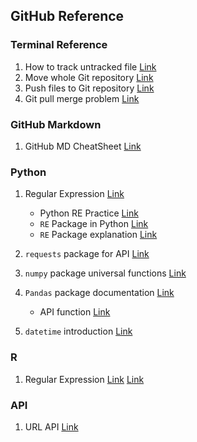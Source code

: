 ## GitHub Reference

### Terminal Reference
1. How to track untracked file [Link](https://stackoverflow.com/questions/4161022/how-to-track-untracked-content)
2. Move whole Git repository [Link](https://developer.atlassian.com/blog/2016/01/totw-copying-a-full-git-repo/)
3. Push files to Git repository [Link](https://help.github.com/articles/adding-an-existing-project-to-github-using-the-command-line/)
4. Git pull merge problem [Link](https://stackoverflow.com/questions/14046122/github-locks-up-mac-terminal-when-using-pull-command/34895296)

### GitHub Markdown
1. GitHub MD CheatSheet [Link](https://github.com/adam-p/markdown-here/wiki/Markdown-Cheatsheet)

### Python
1. Regular Expression [Link](https://docs.python.org/3/howto/regex.html)
   * Python RE Practice [Link](https://www.w3resource.com/python-exercises/re/)
   * `RE` Package in Python [Link](https://docs.python.org/3/library/re.html)
   * `RE` Package explanation [Link](https://www.machinelearningplus.com/python/python-regex-tutorial-examples/)

2. `requests` package for API [Link](http://docs.python-requests.org/en/master/user/quickstart/)

3. `numpy` package universal functions [Link](https://docs.scipy.org/doc/numpy-1.14.0/reference/ufuncs.html)

4. `Pandas` package documentation [Link](https://pandas.pydata.org/pandas-docs/stable/index.html)
   * API function [Link](https://pandas.pydata.org/pandas-docs/stable/api.html)
   
5. `datetime` introduction [Link](http://www.pythonforbeginners.com/basics/python-datetime-time-examples)

### R
1. Regular Expression [Link](http://r4ds.had.co.nz/strings.html) [Link](http://uc-r.github.io/regex)

### API
1. URL API [Link](https://github.com/gruns/furl/blob/master/API.md)
